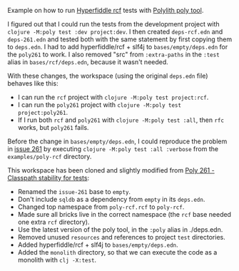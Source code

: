 
Example on how to run [Hyperfiddle rcf](https://github.com/hyperfiddle/rcf) tests with [Polylith poly tool](https://polylith.gitbook.io/poly/).

I figured out that I could run the tests from the development project with `clojure -M:poly test :dev project:dev`. I then created `deps-rcf.edn` and `deps-261.edn` and tested both with the same statement by first copying them to `deps.edn`. I had to add hyperfiddle/rcf + slf4j to `bases/empty/deps.edn` for the `poly261` to work. I also removed "src" from `:extra-paths` in the `:test` alias in `bases/rcf/deps.edn`, because it wasn't needed.

With these changes, the workspace (using the original `deps.edn` file) behaves like this:
* I can run the `rcf` project with `clojure -M:poly test project:rcf`.
* I can run the `poly261` project with `clojure -M:poly test project:poly261`.
* If I run both `rcf` and `poly261` with `clojure -M:poly test :all`, then `rfc` works, but `poly261` fails.

Before the change in `bases/empty/deps.edn`, I could reproduce the problem in [issue 261](https://github.com/polyfy/polylith/issues/261) by executing `clojure -M:poly test :all :verbose` from the `examples/poly-rcf` directory.

This workspace has been cloned and slightly modified from [Poly 261 - Classpath stability for tests](https://github.com/ieugen/poly-rcf/pull/1):
* Renamed the `issue-261` base to `empty`.
* Don't include `sqldb` as a dependency from `empty` in its `deps.edn`.
* Changed top namespace from `poly-rcf.rcf` to `poly-rcf`.
* Made sure all bricks live in the correct namespace (the `rcf` base needed one extra `rcf` directory).
* Use the latest version of the poly tool, in the `:poly` alias in ./deps.edn.
* Removed unused `resources` and references to project `test` directories.
* Added hyperfiddle/rcf + slf4j to `bases/empty/deps.edn`.
* Added the `monolith` directory, so that we can execute the code as a monolith with `clj -X:test`.
